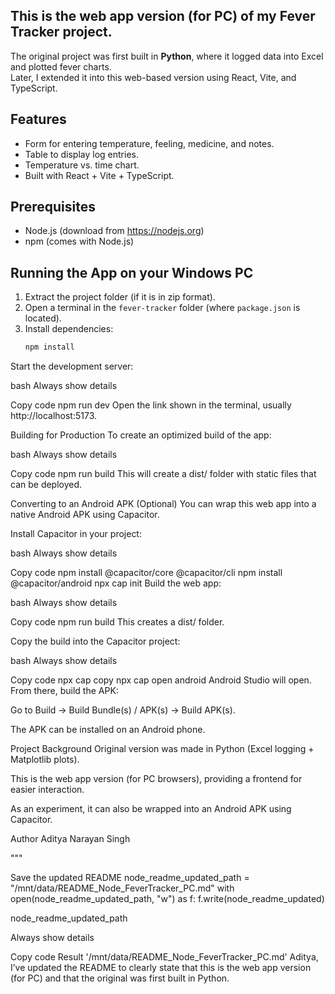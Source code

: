 

## This is the **web app version (for PC)** of my Fever Tracker project.  
The original project was first built in **Python**, where it logged data into Excel and plotted fever charts.  
Later, I extended it into this web-based version using React, Vite, and TypeScript.

## Features
- Form for entering temperature, feeling, medicine, and notes.
- Table to display log entries.
- Temperature vs. time chart.
- Built with React + Vite + TypeScript.

## Prerequisites
- Node.js (download from https://nodejs.org)
- npm (comes with Node.js)

## Running the App on your Windows PC
1. Extract the project folder (if it is in zip format).
2. Open a terminal in the `fever-tracker` folder (where `package.json` is located).
3. Install dependencies:
   ```bash
   npm install
Start the development server:

bash
Always show details

Copy code
npm run dev
Open the link shown in the terminal, usually http://localhost:5173.

Building for Production
To create an optimized build of the app:

bash
Always show details

Copy code
npm run build
This will create a dist/ folder with static files that can be deployed.

Converting to an Android APK (Optional)
You can wrap this web app into a native Android APK using Capacitor.

Install Capacitor in your project:

bash
Always show details

Copy code
npm install @capacitor/core @capacitor/cli
npm install @capacitor/android
npx cap init
Build the web app:

bash
Always show details

Copy code
npm run build
This creates a dist/ folder.

Copy the build into the Capacitor project:

bash
Always show details

Copy code
npx cap copy
npx cap open android
Android Studio will open. From there, build the APK:

Go to Build → Build Bundle(s) / APK(s) → Build APK(s).

The APK can be installed on an Android phone.

Project Background
Original version was made in Python (Excel logging + Matplotlib plots).

This is the web app version (for PC browsers), providing a frontend for easier interaction.

As an experiment, it can also be wrapped into an Android APK using Capacitor.

Author
Aditya Narayan Singh

"""

Save the updated README
node_readme_updated_path = "/mnt/data/README_Node_FeverTracker_PC.md"
with open(node_readme_updated_path, "w") as f:
f.write(node_readme_updated)

node_readme_updated_path

Always show details

Copy code
Result
'/mnt/data/README_Node_FeverTracker_PC.md'
Aditya, I’ve updated the README to clearly state that this is the web app version (for PC) and that the original was first built in Python.

